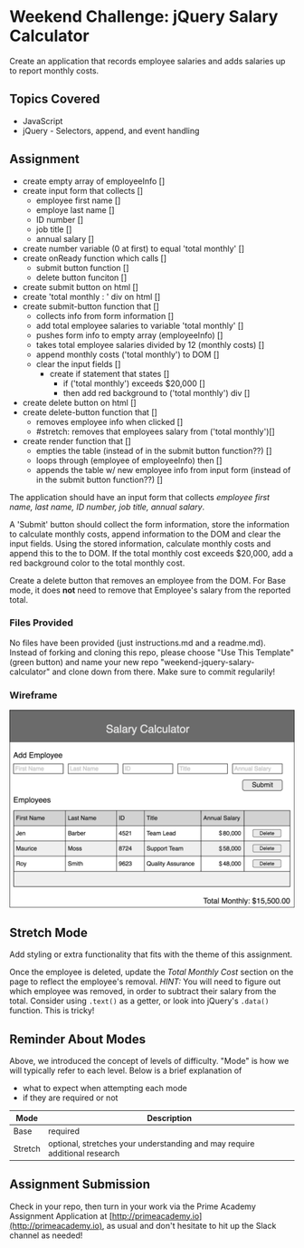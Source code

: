 # Weekend Challenge: jQuery Salary Calculator
Create an application that records employee salaries and adds salaries up to report monthly costs. 

## Topics Covered
- JavaScript
- jQuery - Selectors, append, and event handling

## Assignment

- create empty array of employeeInfo []
- create input form that collects []
    - employee first name []
    - employe last name []
    - ID number []
    - job title []
    - annual salary []
- create number variable (0 at first) to equal 'total monthly' []
- create onReady function which calls []
    - submit button function []
    - delete button funciton []
- create submit button on html []
- create 'total monthly : ' div on html []
- create submit-button function that []
    - collects info from form information []
    - add total employee salaries to variable 'total monthly' []
    - pushes form info to empty array (employeeInfo) []
    - takes total employee salaries divided by 12 (monthly costs) []
    - append monthly costs ('total monthly') to DOM []
    - clear the input fields []
        - create if statement that states []
            - if ('total monthly') exceeds $20,000 []
            - then add red background to ('total monthly') div []
- create delete button on html [] 
- create delete-button function that []
    - removes employee info when clicked []
    - #stretch: removes that employees salary from ('total monthly')[]
- create render function that [] 
    - empties the table (instead of in the submit button function??) []
    - loops through (employee of employeeInfo) then []
    - appends the table w/ new employee info from input form (instead of in the submit button function??) []
    


The application should have an input form that collects _employee first name, last name, ID number, job title, annual salary_.

A 'Submit' button should collect the form information, store the information to calculate monthly costs, append information to the DOM and clear the input fields. Using the stored information, calculate monthly costs and append this to the to DOM. If the total monthly cost exceeds $20,000, add a red background color to the total monthly cost. 

Create a delete button that removes an employee from the DOM. For Base mode, it does **not** need to remove that Employee's salary from the reported total.

### Files Provided
No files have been provided (just instructions.md and a readme.md). Instead of forking and cloning this repo, please choose "Use This Template" (green button) and name your new repo "weekend-jquery-salary-calculator" and clone down from there. Make sure to commit regularily!

### Wireframe

![Wireframe](salary-calc-wireframe.png)

## Stretch Mode

Add styling or extra functionality that fits with the theme of this assignment.

Once the employee is deleted, update the _Total Monthly Cost_ section on the page to reflect the employee's removal. _HINT:_ You will need to figure out which employee was removed, in order to subtract their salary from the total. Consider using `.text()` as a getter, or look into jQuery's `.data()` function. This is tricky! 

## Reminder About Modes

Above, we introduced the concept of levels of difficulty. "Mode" is how we will typically refer to each level. Below is a brief explanation of

* what to expect when attempting each mode
* if they are required or not

Mode | Description
--- | ---
Base | required
Stretch | optional, stretches your understanding and may require additional research

## Assignment Submission
Check in your repo, then turn in your work via the Prime Academy Assignment Application at [http://primeacademy.io](http://primeacademy.io), as usual and don't hesitate to hit up the Slack channel as needed!
